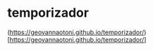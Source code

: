 # temporizador
(https://geovannaotoni.github.io/temporizador/)[https://geovannaotoni.github.io/temporizador/]
